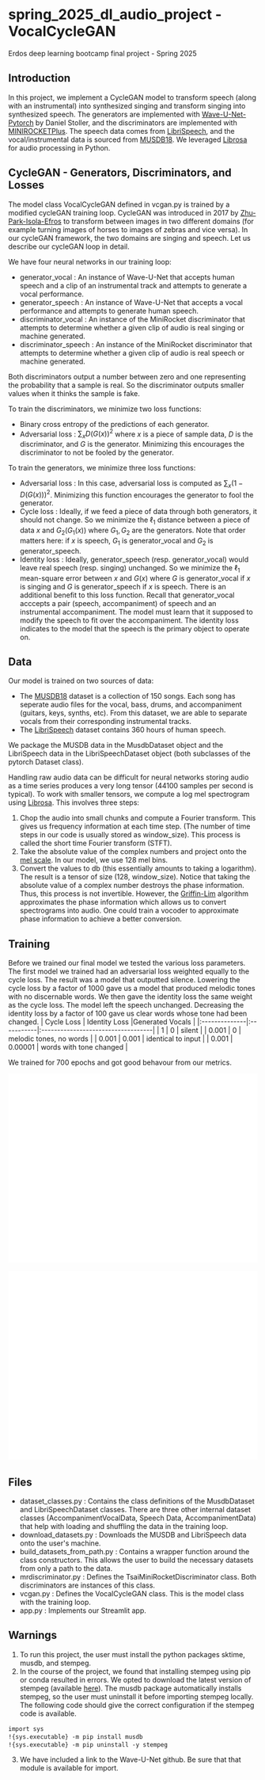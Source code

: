 # spring_2025_dl_audio_project - VocalCycleGAN
Erdos deep learning bootcamp final project - Spring 2025

## Introduction
In this project, we implement a CycleGAN model to transform speech (along with an instrumental) into synthesized singing and transform singing into synthesized speech. The generators are implemented with [Wave-U-Net-Pytorch](https://github.com/f90/Wave-U-Net-Pytorch/tree/master) by Daniel Stoller, and the discriminators are implemented with [MINIROCKETPlus](https://timeseriesai.github.io/tsai/models.minirocketplus_pytorch.html). The speech data comes from [LibriSpeech](https://www.openslr.org/12), and the vocal/instrumental data is sourced from [MUSDB18](https://sigsep.github.io/datasets/musdb.html#musdb18-compressed-stems). We leveraged [Librosa](https://librosa.org/doc/latest/index.html#) for audio processing in Python.

## CycleGAN - Generators, Discriminators, and Losses
The model class VocalCycleGAN defined in vcgan.py is trained by a modified cycleGAN training loop. CycleGAN was introduced in 2017 by [Zhu-Park-Isola-Efros](https://junyanz.github.io/CycleGAN/) to transform between images in two different domains (for example turning images of horses to images of zebras and vice versa). In our cycleGAN framework, the two domains are singing and speech. Let us describe our cycleGAN loop in detail.

We have four neural networks in our training loop:
- generator_vocal : An instance of Wave-U-Net that accepts human speech and a clip of an instrumental track and attempts to generate a vocal performance.
- generator_speech : An instance of Wave-U-Net that accepts a vocal performance and attempts to generate human speech.
- discriminator_vocal : An instance of the MiniRocket discriminator that attempts to determine whether a given clip of audio is real singing or machine generated. 
- discriminator_speech : An instance of the MiniRocket discriminator that attempts to determine whether a given clip of audio is real speech or machine generated.

Both discriminators output a number between zero and one representing the probability that a sample is real. So the discriminator outputs smaller values when it thinks the sample is fake.

To train the discriminators, we minimize two loss functions:
- Binary cross entropy of the predictions of each generator.
- Adversarial loss : $\sum_x D(G(x))^2$ where $x$ is a piece of sample data, $D$ is the discriminator, and $G$ is the generator. Minimizing this encourages the discriminator to not be fooled by the generator.

To train the generators, we minimize three loss functions:
- Adversarial loss : In this case, adversarial loss is computed as $\sum_x (1-D(G(x)))^2$. Minimizing this function encourages the generator to fool the generator.
- Cycle loss : Ideally, if we feed a piece of data through both generators, it should not change. So we minimize the $\ell_1$ distance between a piece of data $x$ and $G_2(G_1(x))$ where $G_1,G_2$ are the generators. Note that order matters here: if $x$ is speech, $G_1$ is generator_vocal and $G_2$ is generator_speech.
- Identity loss : Ideally, generator_speech (resp. generator_vocal) would leave real speech (resp. singing) unchanged. So we minimize the $\ell_1$ mean-square error between $x$ and $G(x)$ where $G$ is generator_vocal if $x$ is singing and $G$ is generator_speech if $x$ is speech. There is an additional benefit to this loss function. Recall that generator_vocal acccepts a pair (speech, accompaniment) of speech and an instrumental accompaniment. The model must learn that it supposed to modify the speech to fit over the accompaniment. The identity loss indicates to the model that the speech is the primary object to operate on.

## Data

Our model is trained on two sources of data:
- The [MUSDB18](https://sigsep.github.io/datasets/musdb.html#musdb18-compressed-stems) dataset is a collection of 150 songs. Each song has seperate audio files for the vocal, bass, drums, and accompaniment (guitars, keys, synths, etc). From this dataset, we are able to separate vocals from their corresponding instrumental tracks.
- The [LibriSpeech](https://www.openslr.org/12) dataset contains 360 hours of human speech.

We package the MUSDB data in the MusdbDataset object and the LibriSpeech data in the LibriSpeechDataset object (both subclasses of the pytorch Dataset class). 

Handling raw audio data can be difficult for neural networks storing audio as a time series produces a very long tensor (44100 samples per second is typical). To work with smaller tensors, we compute a log mel spectrogram using [Librosa](https://librosa.org/doc/latest/index.html#). This involves three steps:
1) Chop the audio into small chunks and compute a Fourier transform. This gives us frequency information at each time step. (The number of time steps in our code is usually stored as window_size). This process is called the short time Fourier transform (STFT).
2) Take the absolute value of the complex numbers and project onto the [mel scale](https://en.wikipedia.org/wiki/Mel_scale). In our model, we use 128 mel bins.
3) Convert the values to db (this essentially amounts to taking a logarithm).
The result is a tensor of size (128, window_size). Notice that taking the absolute value of a complex number destroys the phase information. Thus, this process is not invertible. However, the [Griffin-Lim](https://librosa.org/doc/main/generated/librosa.griffinlim.html) algorithm approximates the phase information which allows us to convert spectrograms into audio. One could train a vocoder to approximate phase information to achieve a better conversion.

## Training
Before we trained our final model we tested the various loss parameters. The first model we trained had an adversarial loss weighted equally to the cycle loss. The result was a model that outputted silence.
Lowering the cycle loss by a factor of 1000 gave us a model that produced melodic tones with no discernable words. We then gave the identity loss the same weight as the cycle loss. The model left the speech unchanged. Decreasing the identity loss by a factor of 100 gave us clear words whose tone had been changed.
| Cycle Loss | Identity Loss |Generated Vocals                  |
|:--------------|:-----------|:-----------------------------------|
| 1             | 0           | silent                             |
| 0.001         | 0           | melodic tones, no words            |
| 0.001         | 0.001       | identical to input                 |
| 0.001       |    0.00001         |  words with tone changed            |

We trained for 700 epochs and got good behavour from our metrics.

![The discriminators improved rapidly, so we froze them while the generators caught up. The adversairial loss improved steadily over the course of the training.](disc_adv_losses.png)

![The cycle loss and identity losses improved steadily over the course of the training. As expected, the idenity loss was greater than the cycle loss.](cycle_identity_losses.png)


## Files
- dataset_classes.py : Contains the class definitions of the MusdbDataset and LibriSpeechDataset classes. There are three other internal dataset classes (AccompanimentVocalData, Speech Data, AccompanimentData) that help with loading and shuffling the data in the training loop.
- download_datasets.py : Downloads the MUSDB and LibriSpeech data onto the user's machine.
- build_datasets_from_path.py : Contains a wrapper function around the class constructors. This allows the user to build the necessary datasets from only a path to the data.
- mrdiscriminator.py : Defines the TsaiMiniRocketDiscriminator class. Both discriminators are instances of this class.
- vcgan.py : Defines the VocalCycleGAN class. This is the model class with the training loop.
- app.py : Implements our Streamlit app.


## Warnings
1) To run this project, the user must install the python packages sktime, musdb, and stempeg.
2) In the course of the project, we found that installing stempeg using pip or conda resulted in errors. We opted to download the latest version of stempeg (available [here](https://github.com/faroit/stempeg/tree/master)). The musdb package automatically installs stempeg, so the user must uninstall it before importing stempeg locally. The following code should give the correct configuration if the stempeg code is available.
```
import sys
!{sys.executable} -m pip install musdb
!{sys.executable} -m pip uninstall -y stempeg
```
3) We have included a link to the Wave-U-Net github. Be sure that that module is available for import.
